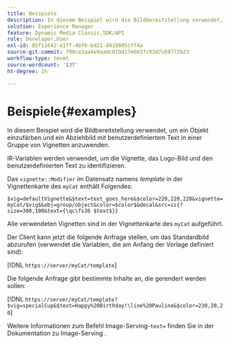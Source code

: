 ```yaml
---
title: Beispiele
description: In diesem Beispiel wird die Bildbereitstellung verwendet, um ein Objekt einzufärben und ein Abziehbild mit benutzerdefiniertem Text in einer Gruppe von Vignetten anzuwenden.
solution: Experience Manager
feature: Dynamic Media Classic,SDK/API
role: Developer,User
exl-id: 85f11642-e1ff-4bf0-bd21-d419805cff4a
source-git-commit: 790ce3aa4e9aadc019d17e663fc93d7c69772b23
workflow-type: tm+mt
source-wordcount: '137'
ht-degree: 1%

---
```


# Beispiele{#examples}

In diesem Beispiel wird die Bildbereitstellung verwendet, um ein Objekt einzufärben und ein Abziehbild mit benutzerdefiniertem Text in einer Gruppe von Vignetten anzuwenden.

IR-Variablen werden verwendet, um die Vignette, das Logo-Bild und den benutzerdefinierten Text zu identifizieren.

Das `vignette::Modifier` im Datensatz namens *template* in der Vignettenkarte des `myCat` enthält Folgendes:

`$vig=defaultVignette&$text=text_goes_here&$color=220,220,220&vignette=myCat/$vig$&obj=group/object&color=$color$&decal&src=is{?size=300,100&text={\qc\fs36 $text$}}`

Alle verwendeten Vignetten sind in der Vignettenkarte des `myCat` aufgeführt.

Der Client kann jetzt die folgende Anfrage stellen, um das Standardbild abzurufen (verwendet die Variablen, die am Anfang der Vorlage definiert sind):

[!DNL `https://server/myCat/template`]

Die folgende Anfrage gibt bestimmte Inhalte an, die gerendert werden sollen:

[!DNL `https://server/myCat/template?$vig=specialCup&$text=Happy%20Birthday!\line%20Pauline&$color=230,20,20`]

Weitere Informationen zum Befehl Image-Serving-`text=` finden Sie in der Dokumentation zu Image-Serving .
